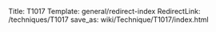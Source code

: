 Title: T1017
Template: general/redirect-index
RedirectLink: /techniques/T1017
save_as: wiki/Technique/T1017/index.html